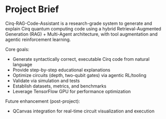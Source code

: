 # Project Brief

Cirq-RAG-Code-Assistant is a research-grade system to generate and explain Cirq quantum computing code using a hybrid Retrieval-Augmented Generation (RAG) + Multi-Agent architecture, with tool augmentation and agentic reinforcement learning.

Core goals:
- Generate syntactically correct, executable Cirq code from natural language
- Provide step-by-step educational explanations
- Optimize circuits (depth, two-qubit gates) via agentic RL/tooling
- Validate via simulation and tests
- Establish datasets, metrics, and benchmarks
- Leverage TensorFlow GPU for performance optimization

Future enhancement (post-project):
- QCanvas integration for real-time circuit visualization and execution
